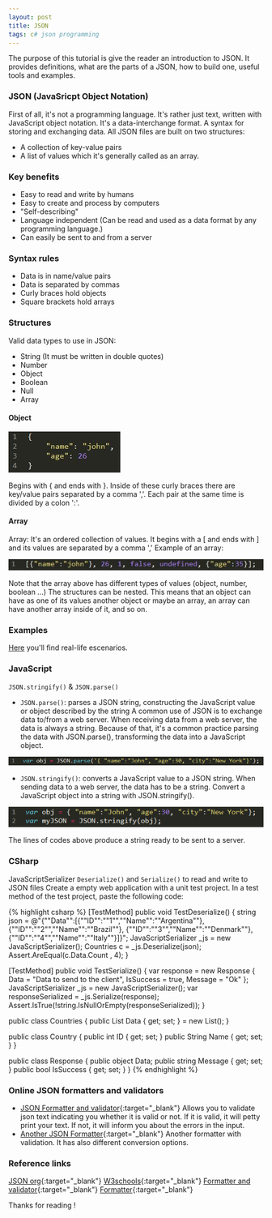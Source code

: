 ```yaml
---
layout: post
title: JSON
tags: c# json programming
---
```


The purpose of this tutorial is give the reader an introduction to JSON.
It provides definitions, what are the parts of a JSON, how to build one, useful tools and examples.


### JSON (JavaSricpt Object Notation)
First of all, it's not a programming language. It's rather just text, written with JavaScript object notation.
It's a data-interchange format. A syntax for storing and exchanging data. All JSON files are built on two structures:
* A collection of key-value pairs
* A list of values which it's generally called as an array.

### Key benefits
* Easy to read and write by humans
* Easy to create and process by computers
* "Self-describing"
* Language independent (Can be read and used as a data format by any programming language.)
* Can easily be sent to and from a server

### Syntax rules
* Data is in name/value pairs
* Data is separated by commas
* Curly braces hold objects
* Square brackets hold arrays

### Structures 
Valid data types to use in JSON:
* String (It must be written in double quotes)
* Number
* Object
* Boolean
* Null
* Array

#### Object
<p class="full-width"><img src="/public/image/2017-3-1-JSON_01.png" alt="Object example" /></p>

Begins with { and ends with }. Inside of these curly braces there are key/value pairs separated by a comma ','.
Each pair at the same time is divided by a colon ':'.

#### Array
Array: It's an ordered collection of values. It begins with a [ and ends with ] and its values are separated by a comma ','
Example of an array:
<p class="full-width"><img src="/public/image/2017-3-1-JSON_02.png" alt="Array example"/></p>

Note that the array above has different types of values (object, number, boolean ...)
The structures can be nested. This means that an object can have as one of its values another object or maybe an array, an array can have
another array inside of it, and so on.

### Examples 
[Here](https://goo.gl/Lw5tO2) you'll find real-life escenarios.

### JavaScript
`JSON.stringify()` & `JSON.parse()`

* `JSON.parse()`: parses a JSON string, constructing the JavaScript value or object described by the string
A common use of JSON is to exchange data to/from a web server. When receiving data from a web server, the data is always a string.
Because of that, it's a common practice parsing the data with JSON.parse(), transforming the data into a JavaScript object.
<p class="full-width"><img src="/public/image/2017-3-1-JSON_03.png" alt="JSON parse utility"/></p>

* `JSON.stringify()`: converts a JavaScript value to a JSON string.
When sending data to a web server, the data has to be a string.
Convert a JavaScript object into a string with JSON.stringify().
<p class="full-width"><img src="/public/image/2017-3-1-JSON_04.png" alt="JSON stringify utility"/></p>
The lines of codes above produce a string ready to be sent to a server.

### CSharp
JavaScriptSerializer `Deserialize()` and `Serialize()` to read and write to JSON files
Create a empty web application with a unit test project.
In a test method of the test project, paste the following code:

{% highlight csharp %}
[TestMethod]
public void TestDeserialize()
{
	string json = @"{""Data"":[{""ID"":""1"",""Name"":""Argentina""}, {""ID"":""2"",""Name"":""Brazil""}, {""ID"":""3"",""Name"":""Denmark""}, {""ID"":""4"",""Name"":""Italy""}]}";
	JavaScriptSerializer _js = new JavaScriptSerializer();
	Countries c = _js.Deserialize<Countries>(json);
	Assert.AreEqual(c.Data.Count , 4);
}

[TestMethod]
public void TestSerialize()
{
	var response = new Response { Data = "Data to send to the client", IsSuccess = true, Message = "Ok" };
	JavaScriptSerializer _js = new JavaScriptSerializer();
	var responseSerialized = _js.Serialize(response);
	Assert.IsTrue(!string.IsNullOrEmpty(responseSerialized));
}

public class Countries
{
	public List<Country> Data { get; set; } = new List<Country>();
}

public class Country
{
	public int ID { get; set; }
	public String Name { get; set; }
}

public class Response
{
	public object Data;
	public string Message { get; set; }
	public bool IsSuccess { get; set; }
}
{% endhighlight %}

### Online JSON formatters and validators

* [JSON Formatter and validator](https://jsonformatter.curiousconcept.com/){:target="_blank"} Allows you to validate json text indicating you whether it is valid or not. If it is valid, it will petty print your text. If not, it will inform you about the errors in the input.
* [Another JSON Formatter](https://jsonformatter.org/){:target="_blank"} Another formatter with validation. It has also different conversion options.


### Reference links
[JSON org](https://goo.gl/O2WH){:target="_blank"} 
[W3schools](https://goo.gl/EJuVgM){:target="_blank"} 
[Formatter and validator](https://goo.gl/ZbC1fN){:target="_blank"} 
[Formatter](https://goo.gl/8wffRD){:target="_blank"}

Thanks for reading !




